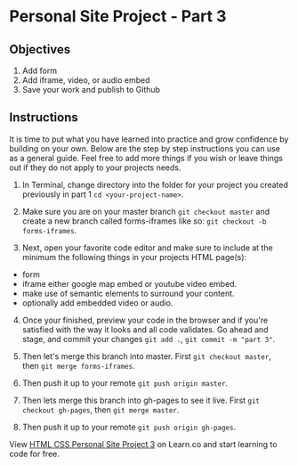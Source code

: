# Personal Site Project - Part 3

## Objectives

1. Add form
2. Add iframe, video, or audio embed
2. Save your work and publish to Github

## Instructions

It is time to put what you have learned into practice and grow confidence by building on your own. Below are the step by step instructions you can use as a general guide. Feel free to add more things if you wish or leave things out if they do not apply to your projects needs.

1. In Terminal, change directory into the folder for your project you created previously in part 1 `cd <your-project-name>`.

2. Make sure you are on your master branch `git checkout master` and create a new branch called forms-iframes like so: `git checkout -b forms-iframes`.

3. Next, open your favorite code editor and make sure to include at the minimum the following things in your projects HTML page(s):
  - form
  - iframe either google map embed or youtube video embed.
  - make use of semantic elements to surround your content.
  - optionally add embedded video or audio.

4. Once your finished, preview your code in the browser and if you're satisfied with the way it looks and all code validates. Go ahead and stage, and commit your changes `git add .`, `git commit -m "part 3"`.

5. Then let's merge this branch into master. First `git checkout master`, then `git merge forms-iframes`.

6. Then push it up to your remote `git push origin master`.

7. Then lets merge this branch into gh-pages to see it live. First `git checkout gh-pages`, then `git merge master`.

8. Then push it up to your remote `git push origin gh-pages`.


<p class='util--hide'>View <a href='https://learn.co/lessons/html-css-personal-site-project-3'>HTML CSS Personal Site Project 3</a> on Learn.co and start learning to code for free.</p>
